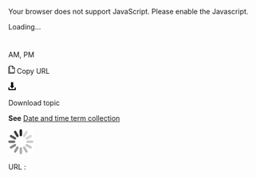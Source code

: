 Your browser does not support JavaScript. Please enable the Javascript.

Loading...

# 

AM, PM

![Copy URL](am-pm_files/Copy.png)
Copy URL

![Download](am-pm_files/Download.png)

Download topic

**See** [Date and time term collection](https://worldready.cloudapp.net/Styleguide/Read?id=2700&topicid=27390 "Click to ope Date and time term collection.")

![In progress](am-pm_files/activity-large.gif)

URL :
